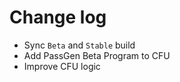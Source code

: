 # Change log

- Sync `Beta` and `Stable` build
- Add PassGen Beta Program to CFU
- Improve CFU logic